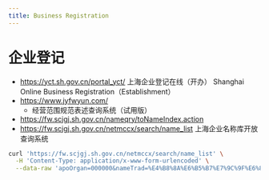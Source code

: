 ```yaml
---
title: Business Registration
---
```


# 企业登记

- https://yct.sh.gov.cn/portal_yct/
  上海企业登记在线（开办）
  Shanghai Online Business Registration（Establishment）
- https://www.jyfwyun.com/
  - 经营范围规范表述查询系统（试用版）
- https://fw.scjgj.sh.gov.cn/nameqry/toNameIndex.action
- https://fw.scjgj.sh.gov.cn/netmccx/search/name_list
  上海企业名称库开放查询系统

```bash
curl 'https://fw.scjgj.sh.gov.cn/netmccx/search/name_list' \
  -H 'Content-Type: application/x-www-form-urlencoded' \
  --data-raw 'apoOrgan=000000&nameTrad=%E4%B8%8A%E6%B5%B7%E7%9C%9F%E6%80%9D%E7%A7%91%E6%8A%80%E5%8F%91%E5%B1%95%E6%9C%89%E9%99%90%E5%85%AC%E5%8F%B8&indDesc=%E7%A7%91%E6%8A%80%E5%8F%91%E5%B1%95'
```
